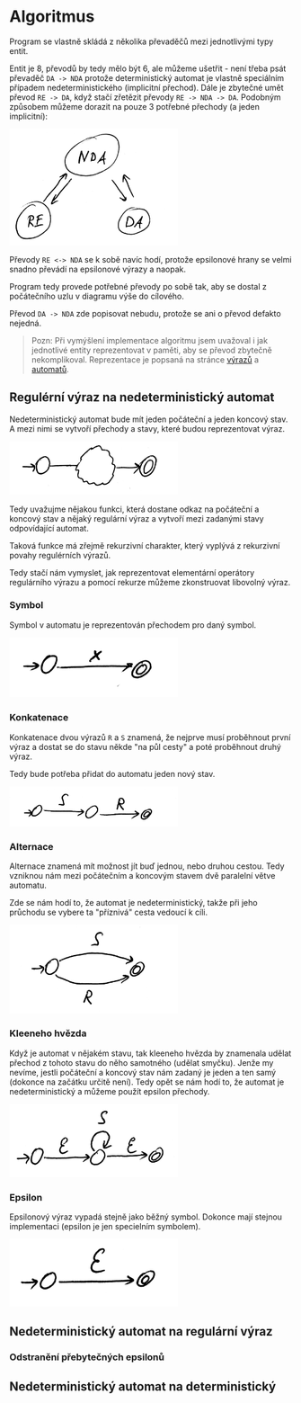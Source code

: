 # Algoritmus

Program se vlastně skládá z několika převaděčů mezi jednotlivými typy entit.

Entit je 8, převodů by tedy mělo být 6, ale můžeme ušetřit - není třeba
psát převaděč `DA -> NDA` protože deterministický automat je vlastně
speciálním případem nedeterministického (implicitní přechod). Dále je zbytečné
umět převod `RE -> DA`, když stačí zřetězit převody `RE -> NDA -> DA`.
Podobným způsobem můžeme dorazit na pouze 3 potřebné
přechody (a jeden implicitní):

<img src="../pics/conversion-diagram.jpg" style="width: 300px">

Převody `RE <-> NDA` se k sobě navíc hodí, protože epsilonové hrany se
velmi snadno převádí na epsilonové výrazy a naopak.

Program tedy provede potřebné převody po sobě tak, aby se dostal z počátečního
uzlu v diagramu výše do cílového.

Převod `DA -> NDA` zde popisovat nebudu, protože se ani o převod defakto nejedná.

> Pozn: Při vymýšlení implementace algoritmu jsem uvažoval i jak jednotlivé
entity reprezentovat v paměti, aby se převod zbytečně nekomplikoval.
Reprezentace je popsaná na stránce [výrazů](regular-expression.md)
a [automatů](automaton.md).


## Regulérní výraz na nedeterministický automat

Nedeterministický automat bude mít jeden počáteční a jeden koncový stav. A mezi
nimi se vytvoří přechody a stavy, které budou reprezentovat výraz.

<img src="../pics/RE-to-NDA.jpg" style="width: 300px">

Tedy uvažujme nějakou funkci, která dostane odkaz na počáteční a koncový
stav a nějaký regulární výraz a vytvoří mezi zadanými stavy
odpovídající automat.

Taková funkce má zřejmě rekurzivní charakter, který vyplývá z rekurzivní povahy
regulérních výrazů.

Tedy stačí nám vymyslet, jak reprezentovat elementární operátory regulárního
výrazu a pomocí rekurze můžeme zkonstruovat libovolný výraz.


### Symbol

Symbol v automatu je reprezentován přechodem pro daný symbol.

<img src="../pics/symbol.jpg" style="width: 300px">


### Konkatenace

Konkatenace dvou výrazů `R` a `S` znamená, že nejprve musí proběhnout první
výraz a dostat se do stavu někde "na půl cesty" a poté proběhnout druhý výraz.

Tedy bude potřeba přidat do automatu jeden nový stav.

<img src="../pics/concatenation.jpg" style="width: 300px">


### Alternace

Alternace znamená mít možnost jít buď jednou, nebo druhou cestou. Tedy
vzniknou nám mezi počátečním a koncovým stavem dvě paralelní větve automatu.

Zde se nám hodí to, že automat je nedeterministický, takže při jeho průchodu
se vybere ta "příznivá" cesta vedoucí k cíli.

<img src="../pics/alternation.jpg" style="width: 300px">


### Kleeneho hvězda

Když je automat v nějakém stavu, tak kleeneho hvězda by znamenala udělat
přechod z tohoto stavu do něho samotného (udělat smyčku). Jenže my nevíme,
jestli počáteční a koncový stav nám zadaný je jeden a ten samý (dokonce na
začátku určitě není). Tedy opět se nám hodí to, že automat je nedeterministický
a můžeme použít epsilon přechody.

<img src="../pics/kleene.jpg" style="width: 300px">


### Epsilon

Epsilonový výraz vypadá stejně jako běžný symbol. Dokonce mají stejnou
implementaci (epsilon je jen specielním symbolem).

<img src="../pics/epsilon.jpg" style="width: 300px">


## Nedeterministický automat na regulární výraz

### Odstranění přebytečných epsilonů


## Nedeterministický automat na deterministický